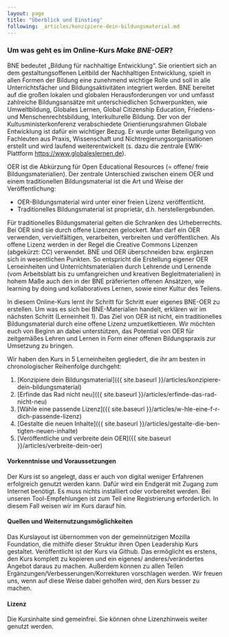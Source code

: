 ```yaml
---
layout: page
title: "Überblick und Einstieg"
following: _articles/konzipiere-dein-bildungsmaterial.md
---
```


### Um was geht es im Online-Kurs *Make BNE-OER*?

BNE bedeutet „Bildung für nachhaltige Entwicklung“. Sie orientiert sich an dem gestaltungsoffenen Leitbild der Nachhaltigen Entwicklung, spielt in allen Formen der Bildung eine zunehmend wichtige Rolle und soll in alle Unterrichtsfächer und Bildungsaktivitäten integriert werden. BNE bereitet auf die großen lokalen und globalen Herausforderungen vor und umfasst zahlreiche Bildungsansätze mit unterschiedlichen Schwerpunkten, wie Umweltbildung, Globales Lernen, Global Citizenship Education, Friedens- und Menschenrechtsbildung, Interkulturelle Bildung. Der von der Kultusministerkonferenz verabschiedete Orientierungsrahmen Globale Entwicklung ist dafür ein wichtiger Bezug. Er wurde unter Beteiligung von Fachleuten aus Praxis, Wissenschaft und Nichtregierungsorganisationen erstellt und wird laufend weiterentwickelt (s. dazu die zentrale EWIK-Plattform https://www.globaleslernen.de).

OER ist die Abkürzung für Open Educational Resources (= offene/ freie Bildungsmaterialien). Der zentrale Unterschied zwischen einem OER und einem traditionellen Bildungsmaterial ist die Art und Weise der Veröffentlichung:
* OER-Bildungsmaterial wird unter einer freien Lizenz veröffentlicht.
* Traditionelles Bildungsmaterial ist proprietär, d.h. herstellergebunden.

Für traditionelles Bildungsmaterial gelten die Schranken des Urheberrechts. Bei OER sind sie durch offene Lizenzen gelockert. Man darf ein OER verwenden, vervielfältigen, verarbeiten, verbreiten und veröffentlichen. Als offene Lizenz werden in der Regel die Creative Commons Lizenzen (abgekürzt: CC) verwendet.
BNE und OER überschneiden bzw. ergänzen sich in wesentlichen Punkten. So entspricht die Erstellung eigener OER Lerneinheiten und Unterrichtsmaterialien durch Lehrende und Lernende (vom Arbeitsblatt bis zu umfangreichen und kreativen Begleitmaterialien) in hohem Maße auch den in der BNE präferierten offenen Ansätzen, wie learning by doing und kollaboratives Lernen, sowie einer Kultur des Teilens.

In diesem Online-Kurs lernt ihr Schritt für Schritt euer eigenes BNE-OER zu erstellen. Um was es sich bei BNE-Materialien handelt, erklären wir im nächsten Schritt (Lerneinheit 1). Das Ziel von OER ist nicht, ein traditionelles Bildungsmaterial durch eine offene Lizenz umzuetikettieren. Wir möchten euch von Beginn an dabei unterstützen, das Potential von OER für zeitgemäßes Lehren und Lernen in Form einer offenen Bildungspraxis zur Umsetzung zu bringen.

Wir haben den Kurs in 5 Lerneinheiten gegliedert, die ihr am besten in chronologischer Reihenfolge durchgeht:

1. [Konzipiere dein Bildungsmaterial]({{ site.baseurl }}/articles/konzipiere-dein-bildungsmaterial)
2. [Erfinde das Rad nicht neu]({{ site.baseurl }}/articles/erfinde-das-rad-nicht-neu)
3. [Wähle eine passende Lizenz]({{ site.baseurl }}/articles/w-hle-eine-f-r-dich-passende-lizenz)
4. [Gestalte die neuen Inhalte]({{ site.baseurl }}/articles/gestalte-die-ben-tigten-neuen-inhalte)
5. [Veröffentliche und verbreite dein OER]({{ site.baseurl }}/articles/verbreite-dein-oer)

#### Vorkenntnisse und Voraussetzungen

Der Kurs ist so angelegt, dass er auch von digital weniger Erfahrenen erfolgreich genutzt werden kann. Dafür wird ein Endgerät mit Zugang zum Internet benötigt. Es muss nichts installiert oder vorbereitet werden. Bei unseren Tool-Empfehlungen ist zum Teil eine Registrierung erforderlich. In diesem Fall weisen wir im Kurs darauf hin.

#### Quellen und Weiternutzungsmöglichkeiten

Das Kurslayout ist übernommen von der gemeinnützigen Mozilla Foundation, die mithilfe dieser Struktur ihren Open Leadership Kurs gestaltet. Veröffentlicht ist der Kurs via Github. Das ermöglicht es erstens, den Kurs komplett zu kopieren und ein eigenes/ anderes/verändertes Angebot daraus zu machen. Außerdem können zu allen Teilen Ergänzungen/Verbesserungen/Korrekturen vorschlagen werden. Wir freuen uns, wenn auf diese Weise dabei geholfen wird, den Kurs besser zu machen.

#### Lizenz

Die Kursinhalte sind gemeinfrei. Sie können ohne Lizenzhinweis weiter genutzt werden. 
